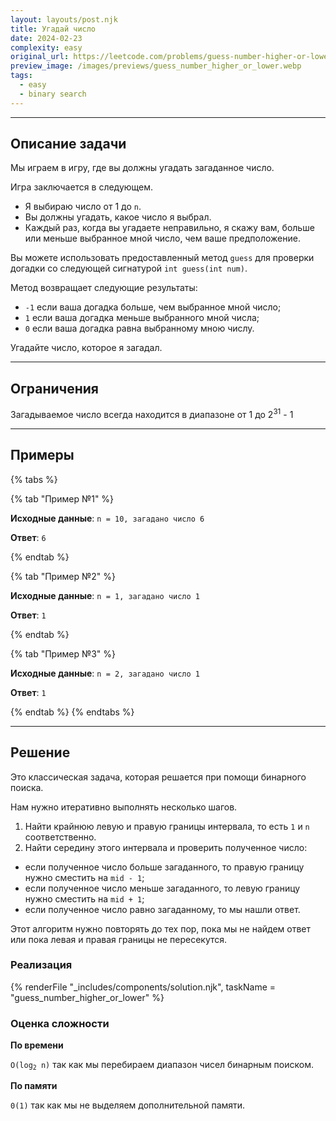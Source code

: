 ```yaml
---
layout: layouts/post.njk
title: Угадай число
date: 2024-02-23
complexity: easy
original_url: https://leetcode.com/problems/guess-number-higher-or-lower/
preview_image: /images/previews/guess_number_higher_or_lower.webp
tags:
  - easy
  - binary search
---
```

---

## Описание задачи

Мы играем в игру, где вы должны угадать загаданное число.

Игра заключается в следующем.

- Я выбираю число от 1 до `n`.
- Вы должны угадать, какое число я выбрал.
- Каждый раз, когда вы угадаете неправильно, я скажу вам, больше или меньше выбранное мной число, чем ваше предположение.

Вы можете использовать предоставленный метод `guess` для проверки догадки со следующей сигнатурой `int guess(int num)`.

Метод возвращает следующие результаты:

- `-1` если ваша догадка больше, чем выбранное мной число;
- `1` если ваша догадка меньше выбранного мной числа;
- `0` если ваша догадка равна выбранному мною числу.

Угадайте число, которое я загадал.

---

## Ограничения

Загадываемое число всегда находится в диапазоне от 1 до 2<sup>31</sup> - 1

---

## Примеры

{% tabs %}

{% tab "Пример №1" %}

**Исходные данные**: `n = 10, загадано число 6`

**Ответ**: `6`

{% endtab %}

{% tab "Пример №2" %}

**Исходные данные**: `n = 1, загадано число 1`

**Ответ**: `1`

{% endtab %}

{% tab "Пример №3" %}

**Исходные данные**: `n = 2, загадано число 1`

**Ответ**: `1`

{% endtab %}
{% endtabs %}

---

## Решение

Это классическая задача, которая решается при помощи бинарного поиска.

Нам нужно итеративно выполнять несколько шагов.

1. Найти крайнюю левую и правую границы интервала, то есть `1` и `n` соответственно.
2. Найти середину этого интервала и проверить полученное число:
- если полученное число больше загаданного, то правую границу нужно сместить на `mid - 1`;
- если полученное число меньше загаданного, то левую границу нужно сместить на `mid + 1`;
- если полученное число равно загаданному, то мы нашли ответ.

Этот алгоритм нужно повторять до тех пор, пока мы не найдем ответ или пока левая и правая границы не пересекутся.

### Реализация

{% renderFile "_includes/components/solution.njk", taskName = "guess_number_higher_or_lower" %}

### Оценка сложности

**По времени**

<code>O(log<sub>2</sub> n)</code> так как мы перебираем диапазон чисел бинарным поиском.

**По памяти**

`0(1)` так как мы не выделяем дополнительной памяти.